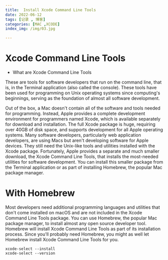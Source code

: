 ```yaml
---
title:  Install Xcode Command Line Tools
date: 2022-06-12
tags: [记录 , 博客]
categories: [MAC ,XCODE]
index_img: /img/03.jpg

---
```

# Xcode Command Line Tools
- What are Xcode Command Line Tools

These are tools for software developers that run on the command line, that is, in the Terminal application (also called the console). These tools have been used for programming on Unix operating systems since computing's beginnings, serving as the foundation of almost all software development.

Out of the box, a Mac doesn't contain all of the software and tools needed for programming. Instead, Apple provides a complete development environment for programmers named Xcode, which is available separately for download and installation. The full Xcode package is huge, requiring over 40GB of disk space, and supports development for all Apple operating systems. Many software developers, particularly web application developers, are using Macs but aren't developing software for Apple devices. They still need the Unix-like tools and utilities installed with the Xcode package. Fortunately, Apple provides a separate and much smaller download, the Xcode Command Line Tools, that installs the most-needed utilities for software development. You can install this smaller package from the Terminal application or as part of installing Homebrew, the popular Mac package manager.

# With Homebrew

Most developers need additional programming languages and utilities that don't come installed on macOS and are not included in the Xcode Command Line Tools package. You can use Homebrew, the popular Mac package manager, to install almost any open source developer tool. Homebrew will install Xcode Command Line Tools as part of its installation process. Since you'll probably need Homebrew, you might as well let Homebrew install Xcode Command Line Tools for you. 

```JS
xcode-select --install 
xcode-select --version
```
